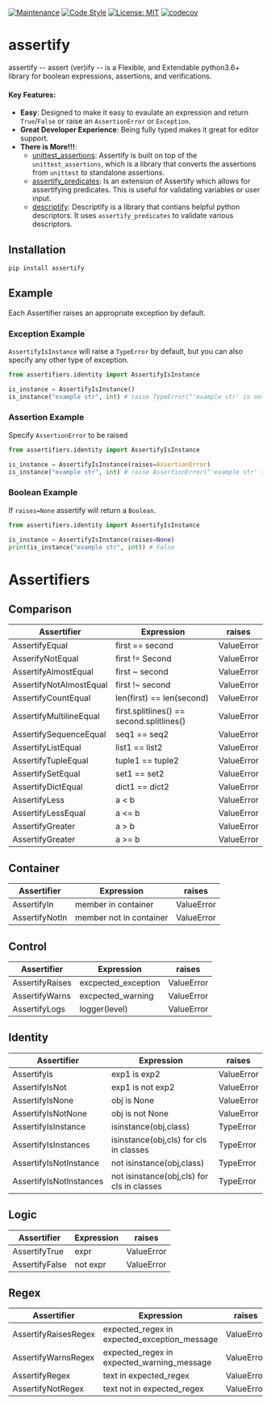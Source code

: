 [![Maintenance](https://img.shields.io/badge/Maintained%3F-yes-green.svg)](https://GitHub.com/Naereen/StrapDown.js/graphs/commit-activity)
[![Code Style](https://img.shields.io/badge/code%20style-black-000000.svg)](https://github.com/ambv/black)
[![License: MIT](https://img.shields.io/badge/License-MIT-blueviolet.svg)](https://opensource.org/licenses/MIT)
[![codecov](https://codecov.io/gh/tybruno/assertify/branch/main/graph/badge.svg?token=ZO94EJFI3G)](https://codecov.io/gh/tybruno/assertify)

# assertify
assertify -- assert (ver)ify -- is a Flexible, and Extendable python3.6+ library for boolean expressions, assertions, and verifications.

#### Key Features:
* **Easy**: Designed to make it easy to evaulate an expression and return `True`/`False` or raise an `AssertionError` or `Exception`.
* **Great Developer Experience**: Being fully typed makes it great for editor support.
* **There is More!!!**:
    * [unittest_assertions](https://github.com/tybruno/unittest_assertions): Assertify is built on top of the `unittest_assertions`, which is a library that converts the assertions from `unittest` to standalone assertions.
    * [assertify_predicates](https://github.com/tybruno/assertify_predicates): Is an extension of Assertify which allows for assertifying predicates. This is useful for validating variables or user input.
    * [descriptify](https://github.com/tybruno/descriptify): Descriptify is a library that contians helpful python descriptors. It uses `assertify_predicates` to validate various descriptors.

## Installation
```bash
pip install assertify
```
## Example
Each Assertifier raises an appropriate exception by default.
### Exception Example
`AssertifyIsInstance` will raise a `TypeError` by default, but you can also specify any other type of exception.
```python
from assertifiers.identity import AssertifyIsInstance

is_instance = AssertifyIsInstance()
is_instance("example str", int) # raise TypeError("'example str' is not an instance of <class 'int'>")
```
### Assertion Example
Specify `AssertionError` to be raised
```python
from assertifiers.identity import AssertifyIsInstance

is_instance = AssertifyIsInstance(raises=AssertionError)
is_instance("example str", int) # raise AssertionError("'example str' is not an instance of <class 'int'>")
```
### Boolean Example
If `raises=None` assertify will return a `Boolean`.
```python
from assertifiers.identity import AssertifyIsInstance

is_instance = AssertifyIsInstance(raises=None)
print(is_instance("example str", int)) # False
```
# Assertifiers
## Comparison
| Assertifier | Expression | raises |
|-----------------|----------------|-----------|
|AssertifyEqual| first == second| ValueError|
| AsserifyNotEqual| first != Second | ValueError|
|AssertifyAlmostEqual| first ~ second| ValueError|
|AssertifyNotAlmostEqual| first !~ second| ValueError|
|AssertifyCountEqual| len(first) == len(second)| ValueError|
|AssertifyMultilineEqual| first.splitlines() == second.splitlines()| ValueError|
|AssertifySequenceEqual| seq1 == seq2| ValueError|
|AssertifyListEqual| list1 == list2| ValueError|
|AssertifyTupleEqual| tuple1 == tuple2| ValueError|
|AssertifySetEqual| set1 == set2 | ValueError|
|AssertifyDictEqual| dict1 == dict2| ValueError|
|AssertifyLess| a < b| ValueError|
|AssertifyLessEqual| a <= b | ValueError|
|AssertifyGreater| a > b | ValueError|
|AssertifyGreater| a >= b | ValueError|
## Container
| Assertifier | Expression | raises |
|-----------------|----------------|-----------|
|AssertifyIn| member in container| ValueError|
| AssertifyNotIn| member not in container | ValueError|
## Control
| Assertifier | Expression | raises |
|-----------------|----------------|-----------|
|AssertifyRaises| excpected_exception | ValueError|
|AssertifyWarns| excpected_warning| ValueError|
|AssertifyLogs| logger(level) | ValueError|
## Identity
| Assertifier | Expression | raises |
|-----------------|----------------|-----------|
|AssertifyIs| exp1 is exp2| ValueError|
|AssertifyIsNot| exp1 is not exp2| ValueError|
|AssertifyIsNone| obj is None| ValueError|
|AssertifyIsNotNone| obj is not None| ValueError|
|AssertifyIsInstance|isinstance(obj,class) | TypeError|
|AssertifyIsInstances| isinstance(obj,cls) for cls in classes | TypeError|
|AssertifyIsNotInstance| not isinstance(obj,class) | TypeError|
|AssertifyIsNotInstances| not isinstance(obj,cls) for cls in classes | TypeError|
## Logic
| Assertifier | Expression | raises |
|-----------------|----------------|-----------|
|AssertifyTrue| expr | ValueError|
|AssertifyFalse| not expr | ValueError|
## Regex
| Assertifier | Expression | raises |
|-----------------|----------------|-----------|
|AssertifyRaisesRegex| expected_regex in expected_exception_message | ValueError|
|AssertifyWarnsRegex| expected_regex in expected_warning_message | ValueError|
|AssertifyRegex| text in expected_regex| ValueError|
|AssertifyNotRegex| text not in expected_regex| ValueError| 